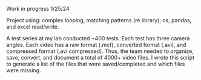 Work in progress 1/25/24

Project using: complex looping, matching patterns (re library), os, pandas, and excel read/write. 

A test series at my lab conducted ~400 tests. Each test has three camera angles. Each video has a raw format (.mcf), converted format (.avi), and compressed format (.avi compressed). Thus, the team needed to organize, save, convert, and document a total of 4000+ video files. I wrote this script to generate a list of the files that were saved/completed and which files were missing. 
